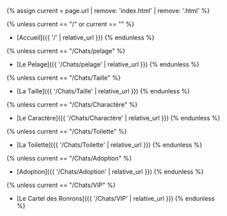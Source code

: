 {% assign current = page.url | remove: 'index.html' | remove: '.html' %}

{% unless current == "/" or current == "" %}
- [Accueil]({{ '/' | relative_url }})
{% endunless %}

{% unless current == "/Chats/pelage" %}
- [Le Pelage]({{ '/Chats/pelage' | relative_url }})
{% endunless %}

{% unless current == "/Chats/Taille" %}
- [La Taille]({{ '/Chats/Taille' | relative_url }})
{% endunless %}

{% unless current == "/Chats/Charactère" %}
- [Le Caractère]({{ '/Chats/Charactère' | relative_url }})
{% endunless %}

{% unless current == "/Chats/Toilette" %}
- [La Toilette]({{ '/Chats/Toilette' | relative_url }})
{% endunless %}

{% unless current == "/Chats/Adoption" %}
- [Adoption]({{ '/Chats/Adoption' | relative_url }})
{% endunless %}

{% unless current == "/Chats/VIP" %}
- [Le Cartel des Ronrons]({{ '/Chats/VIP' | relative_url }})
{% endunless %}
